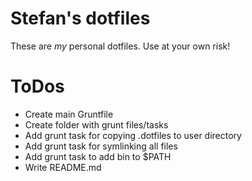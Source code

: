 # Stefan's dotfiles

These are *my* personal dotfiles. Use at your own risk!



# ToDos
 * Create main Gruntfile
 * Create folder with grunt files/tasks
 * Add grunt task for copying .dotfiles to user directory
 * Add grunt task for symlinking all files
 * Add grunt task to add bin to $PATH
 * Write README.md
 